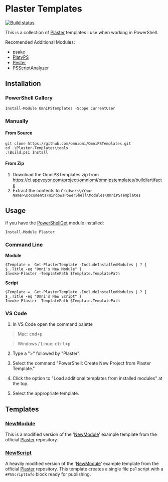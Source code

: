 # Plaster Templates

[![Build status](https://ci.appveyor.com/api/projects/status/github/omniomi/omnipstemplates?branch=master&svg=true)](https://ci.appveyor.com/project/omniomi/omnipstemplates/branch/master)

This is a collection of [Plaster](https://github.com/PowerShell/Plaster) templates I use when working in PowerShell.

Recomended Additional Modules:

* [psake](https://github.com/psake/psake)
* [PlatyPS](https://github.com/PowerShell/platyPS)
* [Pester](https://github.com/pester/Pester)
* [PSScriptAnalyzer](https://github.com/PowerShell/PSScriptAnalyzer)

## Installation

### PowerShell Gallery

```
Install-Module OmniPSTemplates -Scope CurrentUser
```

### Manually

#### From Source

```
git clone https://github.com/omniomi/OmniPSTemplates.git
cd .\Plaster-Templates\tools
.\Build.ps1 Install
```

#### From Zip

1. Download the OmniPSTemplates.zip from https://ci.appveyor.com/project/omniomi/omnipstemplates/build/artifacts
2. Extract the contents to `C:\Users\<Your Name>\Documents\WindowsPowerShell\Modules\OmniPSTemplates`

## Usage

If you have the [PowerShellGet](https://docs.microsoft.com/en-us/powershell/gallery/readme) module installed:

```
Install-Module Plaster
```

### Command Line

**Module**

```
$Template =  Get-PlasterTemplate -IncludeInstalledModules | ? { $_.Title -eq "Omni's New Module" }
Invoke-Plaster -TemplatePath $Template.TemplatePath
```

**Script**

```
$Template =  Get-PlasterTemplate -IncludeInstalledModules | ? { $_.Title -eq "Omni's New Script" }
Invoke-Plaster -TemplatePath $Template.TemplatePath
```

### VS Code

1. In VS Code open the command palette

> Mac: <kbd>cmd+p</kbd>

> Windows / Linux: <kbd>ctrl+p</kbd>

2. Type a ">" followed by "Plaster".

3. Select the command "PowerShell: Create New Project from Plaster Template."

4. Click the option to "Load additional templates from installed modules" at the top.

5. Select the appropriate template.


## Templates

### [NewModule](docs/About_NewModule.md)

This is a modified version of the '[NewModule](https://github.com/PowerShell/Plaster/tree/master/examples/NewModule)' example template from the official [Plaster](https://github.com/PowerShell/Plaster) repository.

### [NewScript](docs/About_NewScript.md)

A heavily modified version of the '[NewModule](https://github.com/PowerShell/Plaster/tree/master/examples/NewModule)' example template from the official [Plaster](https://github.com/PowerShell/Plaster) repository. This template creates a single file ps1 script with a `#PSScriptInfo` block ready for publishing.